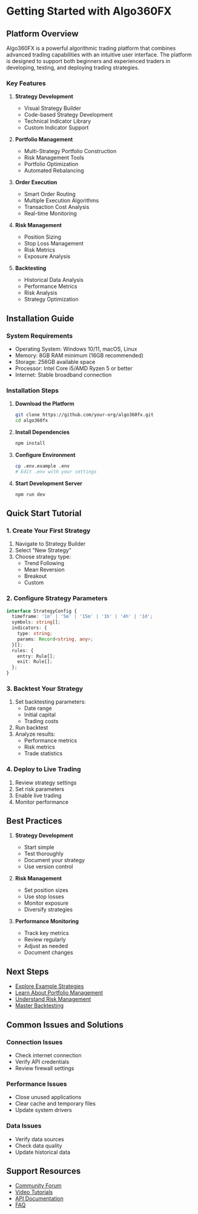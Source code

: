 # Getting Started with Algo360FX

## Platform Overview

Algo360FX is a powerful algorithmic trading platform that combines advanced trading capabilities with an intuitive user interface. The platform is designed to support both beginners and experienced traders in developing, testing, and deploying trading strategies.

### Key Features

1. **Strategy Development**
   - Visual Strategy Builder
   - Code-based Strategy Development
   - Technical Indicator Library
   - Custom Indicator Support

2. **Portfolio Management**
   - Multi-Strategy Portfolio Construction
   - Risk Management Tools
   - Portfolio Optimization
   - Automated Rebalancing

3. **Order Execution**
   - Smart Order Routing
   - Multiple Execution Algorithms
   - Transaction Cost Analysis
   - Real-time Monitoring

4. **Risk Management**
   - Position Sizing
   - Stop Loss Management
   - Risk Metrics
   - Exposure Analysis

5. **Backtesting**
   - Historical Data Analysis
   - Performance Metrics
   - Risk Analysis
   - Strategy Optimization

## Installation Guide

### System Requirements

- Operating System: Windows 10/11, macOS, Linux
- Memory: 8GB RAM minimum (16GB recommended)
- Storage: 256GB available space
- Processor: Intel Core i5/AMD Ryzen 5 or better
- Internet: Stable broadband connection

### Installation Steps

1. **Download the Platform**
   ```bash
   git clone https://github.com/your-org/algo360fx.git
   cd algo360fx
   ```

2. **Install Dependencies**
   ```bash
   npm install
   ```

3. **Configure Environment**
   ```bash
   cp .env.example .env
   # Edit .env with your settings
   ```

4. **Start Development Server**
   ```bash
   npm run dev
   ```

## Quick Start Tutorial

### 1. Create Your First Strategy

1. Navigate to Strategy Builder
2. Select "New Strategy"
3. Choose strategy type:
   - Trend Following
   - Mean Reversion
   - Breakout
   - Custom

### 2. Configure Strategy Parameters

```typescript
interface StrategyConfig {
  timeframe: '1m' | '5m' | '15m' | '1h' | '4h' | '1d';
  symbols: string[];
  indicators: {
    type: string;
    params: Record<string, any>;
  }[];
  rules: {
    entry: Rule[];
    exit: Rule[];
  };
}
```

### 3. Backtest Your Strategy

1. Set backtesting parameters:
   - Date range
   - Initial capital
   - Trading costs
2. Run backtest
3. Analyze results:
   - Performance metrics
   - Risk metrics
   - Trade statistics

### 4. Deploy to Live Trading

1. Review strategy settings
2. Set risk parameters
3. Enable live trading
4. Monitor performance

## Best Practices

1. **Strategy Development**
   - Start simple
   - Test thoroughly
   - Document your strategy
   - Use version control

2. **Risk Management**
   - Set position sizes
   - Use stop losses
   - Monitor exposure
   - Diversify strategies

3. **Performance Monitoring**
   - Track key metrics
   - Review regularly
   - Adjust as needed
   - Document changes

## Next Steps

- [Explore Example Strategies](../strategies/examples/README.md)
- [Learn About Portfolio Management](../portfolio/README.md)
- [Understand Risk Management](../risk/README.md)
- [Master Backtesting](../backtesting/README.md)

## Common Issues and Solutions

### Connection Issues
- Check internet connection
- Verify API credentials
- Review firewall settings

### Performance Issues
- Close unused applications
- Clear cache and temporary files
- Update system drivers

### Data Issues
- Verify data sources
- Check data quality
- Update historical data

## Support Resources

- [Community Forum](https://community.algo360fx.com)
- [Video Tutorials](https://learn.algo360fx.com)
- [API Documentation](../api/README.md)
- [FAQ](../faq.md)
